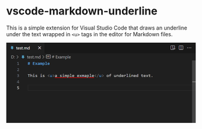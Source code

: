# vscode-markdown-underline

This is a simple extension for Visual Studio Code that draws an underline under the text wrapped in `<u>` tags in the editor for Markdown files.

![example](demo.png)
